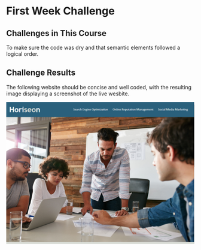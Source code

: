 # First Week Challenge

## Challenges in This Course

To make sure the code was dry and that semantic elements followed a logical order.


## Challenge Results

The following website should be concise and well coded, with the resulting image displaying a screenshot of the live wesbite.



![The Horiseon webpage includes a navigation bar, a header image, and cards with text and images at the bottom of the page.](./assets/images/Capture1.PNG)
